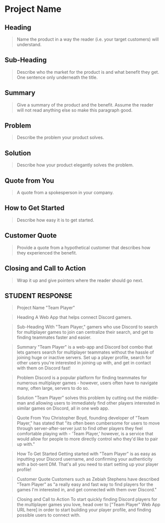 <!--
> This material was originally posted [here](http://www.quora.com/What-is-Amazons-approach-to-product-development-and-product-management). It is reproduced here for posterities sake.

There is an approach called "working backwards" that is widely used at Amazon. They work backwards from the customer, rather than starting with an idea for a product and trying to bolt customers onto it. While working backwards can be applied to any specific product decision, using this approach is especially important when developing new products or features.

For new initiatives a product manager typically starts by writing an internal press release announcing the finished product. The target audience for the press release is the new/updated product's customers, which can be retail customers or internal users of a tool or technology. Internal press releases are centered around the customer problem, how current solutions (internal or external) fail, and how the new product will blow away existing solutions.

If the benefits listed don't sound very interesting or exciting to customers, then perhaps they're not (and shouldn't be built). Instead, the product manager should keep iterating on the press release until they've come up with benefits that actually sound like benefits. Iterating on a press release is a lot less expensive than iterating on the product itself (and quicker!).

If the press release is more than a page and a half, it is probably too long. Keep it simple. 3-4 sentences for most paragraphs. Cut out the fat. Don't make it into a spec. You can accompany the press release with a FAQ that answers all of the other business or execution questions so the press release can stay focused on what the customer gets. My rule of thumb is that if the press release is hard to write, then the product is probably going to suck. Keep working at it until the outline for each paragraph flows.

Oh, and I also like to write press-releases in what I call "Oprah-speak" for mainstream consumer products. Imagine you're sitting on Oprah's couch and have just explained the product to her, and then you listen as she explains it to her audience. That's "Oprah-speak", not "Geek-speak".

Once the project moves into development, the press release can be used as a touchstone; a guiding light. The product team can ask themselves, "Are we building what is in the press release?" If they find they're spending time building things that aren't in the press release (overbuilding), they need to ask themselves why. This keeps product development focused on achieving the customer benefits and not building extraneous stuff that takes longer to build, takes resources to maintain, and doesn't provide real customer benefit (at least not enough to warrant inclusion in the press release).
 -->


# Project Name


## Heading
  > Name the product in a way the reader (i.e. your target customers) will understand.

## Sub-Heading
  > Describe who the market for the product is and what benefit they get. One sentence only underneath the title.

## Summary
  > Give a summary of the product and the benefit. Assume the reader will not read anything else so make this paragraph good.

## Problem
  > Describe the problem your product solves.

## Solution
  > Describe how your product elegantly solves the problem.

## Quote from You
  > A quote from a spokesperson in your company.

## How to Get Started
  > Describe how easy it is to get started.

## Customer Quote
  > Provide a quote from a hypothetical customer that describes how they experienced the benefit.

## Closing and Call to Action
  > Wrap it up and give pointers where the reader should go next.


## STUDENT RESPONSE ##

> Project Name
"Team Player"

> Heading
A Web App that helps connect Discord gamers.

> Sub-Heading
With "Team Player," gamers who use Discord to search for multiplayer games to join can centralize their search, and get to finding teammates faster and easier.

> Summary
"Team Player" is a web-app and Discord bot combo that lets gamers search for multiplayer teammates without the hassle of joining huge or inactive servers. Set up a player profile, search for other users you're interested in joining up with, and get in contact with them on Discord fast!

> Problem
Discord is a popular platform for finding teammates for numerous multiplayer games - however, users often have to navigate many, often large, servers to do so.

> Solution
"Team Player" solves this problem by cutting out the middle-man and allowing users to immediately find other players interested in similar games on Discord, all in one web app.

> Quote From You
Christopher Boyd, founding developer of "Team Player," has stated that "its often been cumbersome for users to move through server-after-server just to find other players they feel comfortable playing with - 'Team Player,' however, is a service that would allow for people to more directly control who they'd like to pair up with."

> How To Get Started
Getting started with "Team Player" is as easy as inputting your Discord username, and confirming your authenticity with a bot-sent DM. That's all you need to start setting up your player profile!

> Customer Quote
Customers such as Zebiah Stephens have described "Team Player" as "a really easy and fast way to find players for the games I'm interested in, and get connected with them over Discord."

> Closing and Call to Action
To start quickly finding Discord players for the multiplayer games you love, head over to ["Team Player" Web App URL here] in order to start building your player profile, and finding possible users to connect with.